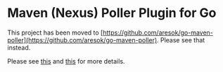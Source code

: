Maven (Nexus) Poller Plugin for Go
==================================

This project has been moved to [https://github.com/aresok/go-maven-poller](https://github.com/aresok/go-maven-poller). Please see that instead.

Please see [this](https://github.com/ThoughtWorksInc/go-maven-poller/pull/10#issuecomment-66847289) and [this](https://github.com/gocd/gocd.github.io/pull/101) for more details.
